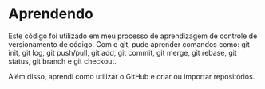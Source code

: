 # Aprendendo

Este código foi utilizado em meu processo de aprendizagem de controle de versionamento de código. Com o git, pude aprender comandos como: git init, git log, git push/pull, git add, git commit, git merge, git rebase, git status, git branch e git checkout.

Além disso, aprendi como utilizar o GitHub e criar ou importar repositórios.
